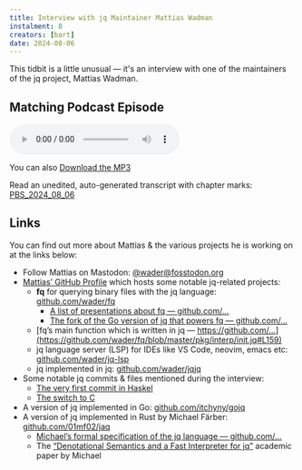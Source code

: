 ```yaml
---
title: Interview with jq Maintainer Mattias Wadman
instalment: 8
creators: [bart]
date: 2024-08-06
---
```

This tidbit is a little unusual — it's an interview with one of the maintainers of the jq project, Mattias Wadman.

## Matching Podcast Episode

<audio controls src="https://media.blubrry.com/nosillacast/traffic.libsyn.com/nosillacast/PBS_2024_08_06.mp3?autoplay=0&loop=0&controls=1">Your browser does not support HTML 5 audio 🙁</audio>

You can also <a href="https://media.blubrry.com/nosillacast/traffic.libsyn.com/nosillacast/PBS_2024_08_06.mp3" >Download the MP3</a>

Read an unedited, auto-generated transcript with chapter marks:  <a href="https://podfeet.com/transcripts/PBS_2024_08_06.html">PBS_2024_08_06</a>

## Links

You can find out more about Mattias & the various projects he is working on at the links below:

- Follow Mattias on Mastodon: [@wader@fosstodon.org](https://fosstodon.org/@wader)
- [Mattias’ GitHub Profile](https://github.com/wader) which hosts some notable jq-related projects:
  - **fq** for querying binary files with the jq language: [github.com/wader/fq](https://github.com/wader/fq)
    - [A list of presentations about fq — github.com/…](https://github.com/wader/fq?tab=readme-ov-file#presentations)
    - [The fork of the Go version of jq that powers fq — github.com/…](https://github.com/wader/gojq/tree/fq)
  - [fq’s main function which is written in jq — https://github.com/…](https://github.com/wader/fq/blob/master/pkg/interp/init.jq#L159)
  - jq language server (LSP) for IDEs like VS Code, neovim, emacs etc: [github.com/wader/jq-lsp](https://github.com/wader/jq-lsp)
  - jq implemented in jq: [github.com/wader/jqjq](https://github.com/wader/jqjq)
- Some notable jq commits & files mentioned during the interview:
  - [The very first commit in Haskel](https://github.com/jqlang/jq/commit/eca89acee00faf6e9ef55d84780e6eeddf225e5c)
  - [The switch to C](https://github.com/jqlang/jq/commit/2002dc1a2f4c35478b55149bc1a731e65d9a4268)
- A version of jq implemented in Go: [github.com/itchyny/gojq](https://github.com/itchyny/gojq)
- A version of jq implemented in Rust by Michael Färber: [github.com/01mf02/jaq](https://github.com/01mf02/jaq)
  - [Michael’s formal specification of the jq language — github.com/…](https://github.com/01mf02/jq-lang-spec)
  - The [“Denotational Semantics and a Fast Interpreter for jq”](https://arxiv.org/abs/2302.10576) academic paper by Michael
